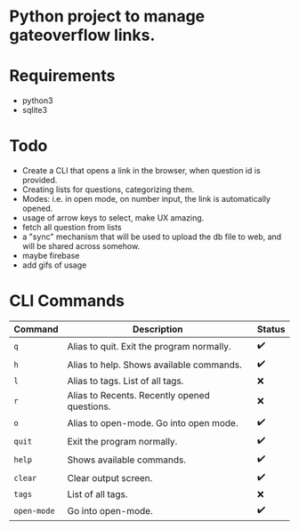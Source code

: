 # Python project to manage gateoverflow links.

# Requirements

- python3
- sqlite3

# Todo

- Create a CLI that opens a link in the browser, when question id is provided.
- Creating lists for questions, categorizing them.
- Modes: i.e. in open mode, on number input, the link is automatically opened.
- usage of arrow keys to select, make UX amazing.
- fetch all question from lists
- a "sync" mechanism that will be used to upload the db file to web, and will be shared across somehow.
- maybe firebase
- add gifs of usage

# CLI Commands

| Command     | Description                                  | Status             |
| ----------- | -------------------------------------------- | ------------------ |
| `q`         | Alias to quit. Exit the program normally.    | :heavy_check_mark: |
| `h`         | Alias to help. Shows available commands.     | :heavy_check_mark: |
| `l`         | Alias to tags. List of all tags.             | :x:                |
| `r`         | Alias to Recents. Recently opened questions. | :x:                |
| `o`         | Alias to open-mode. Go into open mode.       | :heavy_check_mark: |
| `quit`      | Exit the program normally.                   | :heavy_check_mark: |
| `help`      | Shows available commands.                    | :heavy_check_mark: |
| `clear`     | Clear output screen.                         | :heavy_check_mark: |
| `tags`      | List of all tags.                            | :x:                |
| `open-mode` | Go into open-mode.                           | :heavy_check_mark: |
